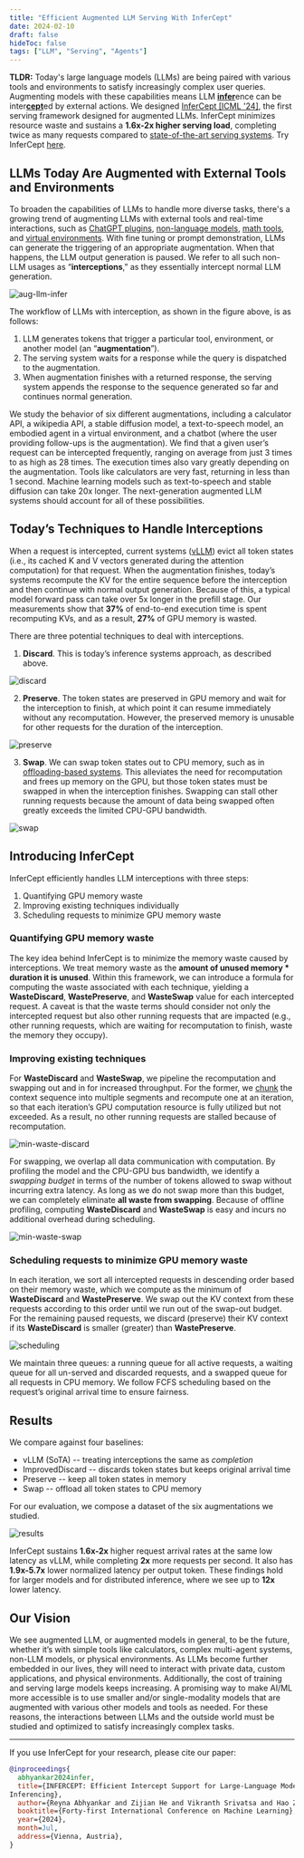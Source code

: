 ```yaml
---
title: "Efficient Augmented LLM Serving With InferCept"
date: 2024-02-10
draft: false
hideToc: false
tags: ["LLM", "Serving", "Agents"]
---
```



**TLDR:** Today's large language models (LLMs) are being paired with various tools and environments to satisfy increasingly complex user queries. Augmenting models with these capabilities means LLM <ins>**infer**</ins>ence can be inter<ins>**cept**</ins>ed by external actions. We designed [InferCept [ICML '24]](https://arxiv.org/pdf/2402.01869), the first serving framework designed for augmented LLMs. InferCept minimizes resource waste and sustains a **1.6x-2x higher serving load**, completing twice as many requests compared to [state-of-the-art serving systems](https://github.com/vllm-project/vllm). Try InferCept [here](https://github.com/WukLab/InferCept).


## LLMs Today Are Augmented with External Tools and Environments

To broaden the capabilities of LLMs to handle more diverse tasks, there's a growing trend of augmenting LLMs with external tools and real-time interactions, such as [ChatGPT plugins](https://openai.com/index/chatgpt-plugins/), [non-language models](https://openai.com/index/dall-e-3/), [math tools](https://writings.stephenwolfram.com/2023/03/chatgpt-gets-its-wolfram-superpowers/), and [virtual environments](https://alfworld.github.io/). With fine tuning or prompt demonstration, LLMs can generate the triggering of an appropriate augmentation. When that happens, the LLM output generation is paused. We refer to all such non-LLM usages as “**interceptions**,” as they essentially intercept normal LLM generation. 

![aug-llm-infer](../../static/images/infercept/aug-llm-inference-xl.gif)

The workflow of LLMs with interception, as shown in the figure above, is as follows:
1. LLM generates tokens that trigger a particular tool, environment, or another model (an “**augmentation**”).
2. The serving system waits for a response while the query is dispatched to the augmentation.
3. When augmentation finishes with a returned response, the serving system appends the response to the sequence generated so far and continues normal generation.

We study the behavior of six different augmentations, including a calculator API, a wikipedia API, a stable diffusion model, a text-to-speech model, an embodied agent in a virtual environment, and a chatbot (where the user providing follow-ups is the augmentation). We find that a given user’s request can be intercepted frequently, ranging on average from just 3 times to as high as 28 times. The execution times also vary greatly depending on the augmentation. Tools like calculators are very fast, returning in less than 1 second. Machine learning models such as text-to-speech and stable diffusion can take 20x longer. The next-generation augmented LLM systems should account for all of these possibilities. 


## Today’s Techniques to Handle Interceptions

When a request is intercepted, current systems ([vLLM](https://github.com/vllm-project/vllm)) evict all token states (i.e., its cached K and V vectors generated during the attention computation) for that request. When the augmentation finishes, today’s systems recompute the KV for the entire sequence before the interception and then continue with normal output generation. Because of this, a typical model forward pass can take over 5x longer in the prefill stage. Our measurements show that  **37%** of end-to-end execution time is spent recomputing KVs, and as a result, **27%** of GPU memory is wasted. 

There are three potential techniques to deal with interceptions.

1. **Discard**. This is today’s inference systems approach, as described above. 

![discard](../../static/images/infercept/discard-xl.gif)

2. **Preserve**. The token states are preserved in GPU memory and wait for the interception to finish, at which point it can resume immediately without any recomputation. However, the preserved memory is unusable for other requests for the duration of the interception. 

![preserve](../../static/images/infercept/preserve-xl.gif)

3. **Swap**. We can swap token states out to CPU memory, such as in [offloading-based systems](https://github.com/FMInference/FlexGen). This alleviates the need for recomputation and frees up memory on the GPU, but those token states must be swapped in when the interception finishes. Swapping can stall other running requests because the amount of data being swapped often greatly exceeds the limited CPU-GPU bandwidth.

![swap](../../static/images/infercept/swap-xl.gif) 


## Introducing InferCept

InferCept efficiently handles LLM interceptions with three steps:
1. Quantifying GPU memory waste
2. Improving existing techniques individually
3. Scheduling requests to minimize GPU memory waste


### Quantifying GPU memory waste

The key idea behind InferCept is to minimize the memory waste caused by interceptions. We treat memory waste as the **amount of unused memory * duration it is unused**. Within this framework, we can introduce a formula for computing the waste associated with each technique, yielding a **WasteDiscard**, **WastePreserve**, and **WasteSwap** value for each intercepted request. A caveat is that the waste terms should consider not only the intercepted request but also other running requests that are impacted (e.g., other running requests, which are waiting for recomputation to finish, waste the memory they occupy).  


### Improving existing techniques

For **WasteDiscard** and **WasteSwap**, we pipeline the recomputation and swapping out and in for increased throughput. For the former, we [chunk](https://arxiv.org/abs/2308.16369) the context sequence into multiple segments and recompute one at an iteration, so that each iteration’s GPU computation resource is fully utilized but not exceeded. As a result, no other running requests are stalled because of recomputation.  

![min-waste-discard](../../static/images/infercept/min-waste-discard-xl.gif) 

For swapping, we overlap all data communication with computation. By profiling the model and the CPU-GPU bus bandwidth, we identify a _swapping budget_ in terms of the number of tokens allowed to swap without incurring extra latency. As long as we do not swap more than this budget, we can completely eliminate **all waste from swapping**. Because of offline profiling, computing **WasteDiscard** and **WasteSwap** is easy and incurs no additional overhead during scheduling.

![min-waste-swap](../../static/images/infercept/min-waste-swap-xl.gif) 


### Scheduling requests to minimize GPU memory waste

In each iteration, we sort all intercepted requests in descending order based on their memory waste, which we compute as the minimum of **WasteDiscard** and **WastePreserve**. We swap out the KV context from these requests according to this order until we run out of the swap-out budget. For the remaining paused requests, we discard (preserve) their KV context if its **WasteDiscard** is smaller (greater) than **WastePreserve**. 

![scheduling](../../static/images/infercept/scheduling-xl.gif) 

We maintain three queues: a running queue for all active requests, a waiting queue for all un-served and discarded requests, and a swapped queue for all requests in CPU memory. We follow FCFS scheduling based on the request’s original arrival time to ensure fairness.


## Results

We compare against four baselines:
* vLLM (SoTA) -- treating interceptions the same as _completion_
* ImprovedDiscard -- discards token states but keeps original arrival time
* Preserve -- keep all token states in memory
* Swap -- offload all token states to CPU memory

For our evaluation, we compose a dataset of the six augmentations we studied.

![results](../../static/images/infercept/results.jpg) 

InferCept sustains **1.6x-2x** higher request arrival rates at the same low latency as vLLM, while completing **2x** more requests per second. It also has **1.9x-5.7x** lower normalized latency per output token. These findings hold for larger models and for distributed inference, where we see up to **12x** lower latency.


## Our Vision

We see augmented LLM, or augmented models in general, to be the future, whether it’s with simple tools like calculators, complex multi-agent systems, non-LLM models, or physical environments. As LLMs become further embedded in our lives, they will need to interact with private data, custom applications, and physical environments. Additionally, the cost of training and serving large models keeps increasing. A promising way to make AI/ML more accessible is to use smaller and/or single-modality models that are augmented with various other models and tools as needed. For these reasons, the interactions between LLMs and the outside world must be studied and optimized to satisfy increasingly complex tasks. 

<hr>

If you use InferCept for your research, please cite our paper:
```bibtex
@inproceedings{
  abhyankar2024infer,
  title={INFERCEPT: Efficient Intercept Support for Large-Language Model
Inferencing},
  author={Reyna Abhyankar and Zijian He and Vikranth Srivatsa and Hao Zhang and Yiying Zhang},
  booktitle={Forty-first International Conference on Machine Learning},
  year={2024},
  month=Jul,
  address={Vienna, Austria},
}
```
